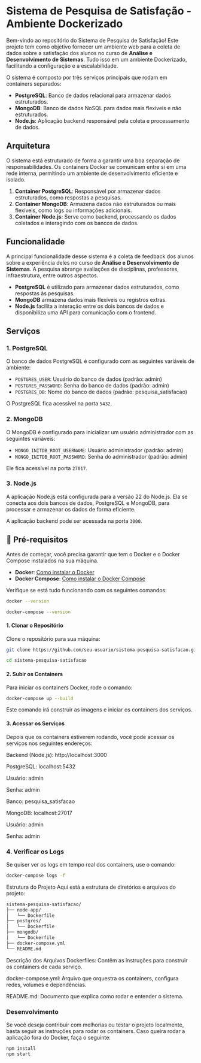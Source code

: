 # Sistema de Pesquisa de Satisfação - Ambiente Dockerizado

Bem-vindo ao repositório do Sistema de Pesquisa de Satisfação! Este projeto tem como objetivo fornecer um ambiente web para a coleta de dados sobre a satisfação dos alunos no curso de **Análise e Desenvolvimento de Sistemas**. Tudo isso em um ambiente Dockerizado, facilitando a configuração e a escalabilidade.

O sistema é composto por três serviços principais que rodam em containers separados:

- **PostgreSQL**: Banco de dados relacional para armazenar dados estruturados.
- **MongoDB**: Banco de dados NoSQL para dados mais flexíveis e não estruturados.
- **Node.js**: Aplicação backend responsável pela coleta e processamento de dados.

## Arquitetura

O sistema está estruturado de forma a garantir uma boa separação de responsabilidades. Os containers Docker se comunicam entre si em uma rede interna, permitindo um ambiente de desenvolvimento eficiente e isolado.

1. **Container PostgreSQL**: Responsável por armazenar dados estruturados, como respostas a pesquisas.
2. **Container MongoDB**: Armazena dados não estruturados ou mais flexíveis, como logs ou informações adicionais.
3. **Container Node.js**: Serve como backend, processando os dados coletados e interagindo com os bancos de dados.

## Funcionalidade

A principal funcionalidade desse sistema é a coleta de feedback dos alunos sobre a experiência deles no curso de **Análise e Desenvolvimento de Sistemas**. A pesquisa abrange avaliações de disciplinas, professores, infraestrutura, entre outros aspectos.

- **PostgreSQL** é utilizado para armazenar dados estruturados, como respostas às pesquisas.
- **MongoDB** armazena dados mais flexíveis ou registros extras.
- **Node.js** facilita a interação entre os dois bancos de dados e disponibiliza uma API para comunicação com o frontend.

## Serviços

### 1. **PostgreSQL**

O banco de dados PostgreSQL é configurado com as seguintes variáveis de ambiente:

- `POSTGRES_USER`: Usuário do banco de dados (padrão: admin)
- `POSTGRES_PASSWORD`: Senha do banco de dados (padrão: admin)
- `POSTGRES_DB`: Nome do banco de dados (padrão: pesquisa_satisfacao)

O PostgreSQL fica acessível na porta `5432`.

### 2. **MongoDB**

O MongoDB é configurado para inicializar um usuário administrador com as seguintes variáveis:

- `MONGO_INITDB_ROOT_USERNAME`: Usuário administrador (padrão: admin)
- `MONGO_INITDB_ROOT_PASSWORD`: Senha do administrador (padrão: admin)

Ele fica acessível na porta `27017`.

### 3. **Node.js**

A aplicação Node.js está configurada para a versão 22 do Node.js. Ela se conecta aos dois bancos de dados, PostgreSQL e MongoDB, para processar e armazenar os dados de forma eficiente.

A aplicação backend pode ser acessada na porta `3000`.

## 🔧 Pré-requisitos

Antes de começar, você precisa garantir que tem o Docker e o Docker Compose instalados na sua máquina.

- **Docker**: [Como instalar o Docker](https://docs.docker.com/get-docker/)
- **Docker Compose**: [Como instalar o Docker Compose](https://docs.docker.com/compose/install/)

Verifique se está tudo funcionando com os seguintes comandos:

```bash
docker --version

docker-compose --version
```

#### 1. Clonar o Repositório
Clone o repositório para sua máquina:

```bash
git clone https://github.com/seu-usuario/sistema-pesquisa-satisfacao.git

cd sistema-pesquisa-satisfacao
```

#### 2. Subir os Containers
Para iniciar os containers Docker, rode o comando:

```bash
docker-compose up --build
```

Este comando irá construir as imagens e iniciar os containers dos serviços.

#### 3. Acessar os Serviços
Depois que os containers estiverem rodando, você pode acessar os serviços nos seguintes endereços:

Backend (Node.js): http://localhost:3000

PostgreSQL: localhost:5432

Usuário: admin

Senha: admin

Banco: pesquisa_satisfacao

MongoDB: localhost:27017

Usuário: admin

Senha: admin

### 4. Verificar os Logs
Se quiser ver os logs em tempo real dos containers, use o comando:

```bash
docker-compose logs -f
```

Estrutura do Projeto
Aqui está a estrutura de diretórios e arquivos do projeto:

```bash
sistema-pesquisa-satisfacao/
├── node-app/
│   └── Dockerfile               
├── postgres/
│   └── Dockerfile               
├── mongodb/
│   └── Dockerfile               
├── docker-compose.yml           
└── README.md                    
```

Descrição dos Arquivos
Dockerfiles: Contêm as instruções para construir os containers de cada serviço.

docker-compose.yml: Arquivo que orquestra os containers, configura redes, volumes e dependências.

README.md: Documento que explica como rodar e entender o sistema.

### Desenvolvimento
Se você deseja contribuir com melhorias ou testar o projeto localmente, basta seguir as instruções para rodar os containers. Caso queira rodar a aplicação fora do Docker, faça o seguinte:

```bash
npm install
npm start
```



